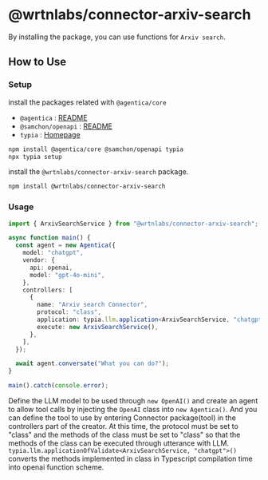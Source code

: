 # @wrtnlabs/connector-arxiv-search

By installing the package, you can use functions for `Arxiv search`.

## How to Use

### Setup

install the packages related with `@agentica/core`

- `@agentica` : [README](https://github.com/wrtnlabs/agentica)
- `@samchon/openapi` : [README](https://github.com/samchon/openapi)
- `typia` : [Homepage](https://typia.io/)

```bash
npm install @agentica/core @samchon/openapi typia
npx typia setup
```

install the `@wrtnlabs/connector-arxiv-search` package.

```bash
npm install @wrtnlabs/connector-arxiv-search
```

### Usage

```ts
import { ArxivSearchService } from "@wrtnlabs/connector-arxiv-search";

async function main() {
  const agent = new Agentica({
    model: "chatgpt",
    vendor: {
      api: openai,
      model: "gpt-4o-mini",
    },
    controllers: [
      {
        name: "Arxiv search Connector",
        protocol: "class",
        application: typia.llm.application<ArxivSearchService, "chatgpt">(),
        execute: new ArxivSearchService(),
      },
    ],
  });

  await agent.conversate("What you can do?");
}

main().catch(console.error);
```

Define the LLM model to be used through `new OpenAI()` and create an agent to allow tool calls by injecting the `OpenAI` class into `new Agentica()`. And you can define the tool to use by entering Connector package(tool) in the controllers part of the creator. At this time, the protocol must be set to "class" and the methods of the class must be set to "class" so that the methods of the class can be executed through utterance with LLM. `typia.llm.applicationOfValidate<ArxivSearchService, "chatgpt">()` converts the methods implemented in class in Typescript compilation time into openai function scheme.
